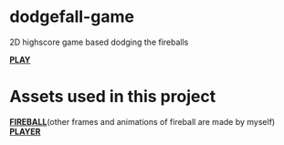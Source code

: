 # dodgefall-game
2D highscore game based dodging the fireballs

**[PLAY](https://wandire.itch.io/dodgefall)** 

# Assets used in this project

**[FIREBALL](https://opengameart.org/content/2d-pixel-fire-sprite-strip)**(other frames and animations of fireball are made by myself)
**[PLAYER](https://assetstore.unity.com/packages/2d/characters/hero-knight-pixel-art-165188)** 
